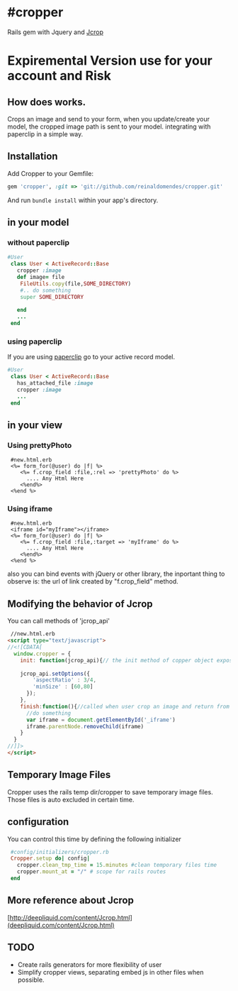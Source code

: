 #cropper
=======
Rails gem with Jquery and [Jcrop](deepliquid.com/content/Jcrop.html)

# Expiremental Version use for your account and Risk


## How does works.

Crops an image and send to your form, when you update/create your model, the cropped
image path is sent to your model. integrating with paperclip in a simple way.


## Installation

Add Cropper to your Gemfile:

```ruby
gem 'cropper', :git => 'git://github.com/reinaldomendes/cropper.git'
```
And run `bundle install` within your app's directory.


## in your model
### without paperclip
```ruby
#User
 class User < ActiveRecord::Base   
   cropper :image
   def image= file
    FileUtils.copy(file,SOME_DIRECTORY)
    #.. do something
    super SOME_DIRECTORY
    
   end
   ...
 end
```

### using paperclip
If you are using [paperclip](https://github.com/thoughtbot/paperclip)
go to your active record model.

```ruby
#User
 class User < ActiveRecord::Base
   has_attached_file :image
   cropper :image
   ...
 end
```

## in your view
### Using prettyPhoto

```erb
 #new.html.erb
 <%= form_for(@user) do |f| %>
    <%= f.crop_field :file,:rel => 'prettyPhoto' do %>
      .... Any Html Here
    <%end%>
 <%end %>
```
### Using iframe 
```erb
 #new.html.erb
 <iframe id="myIframe"></iframe>
 <%= form_for(@user) do |f| %>
    <%= f.crop_field :file,:target => 'myIframe' do %>
      .... Any Html Here
    <%end%>
 <%end %>
```
also you can bind events with jQuery or other library, the inportant thing to
observe is: the url of link created by "f.crop_field" method.


## Modifying the behavior of Jcrop
You can call methods of 'jcrop_api'
```html
 //new.html.erb
<script type="text/javascript">
//<![CDATA[
  window.cropper = {
    init: function(jcrop_api){// the init method of copper object expose the 'jcrop_api' object
      
    jcrop_api.setOptions({
        'aspectRatio' : 3/4,
        'minSize' : [60,80]
      });
    },
    finish:function(){//called when user crop an image and return from server
      //do something
      var iframe = document.getElementById('_iframe')
      iframe.parentNode.removeChild(iframe)
    }
  }
//]]>
</script> 
```

## Temporary Image Files
Cropper uses the rails temp dir/cropper to save temporary image files. Those
files is auto excluded in certain time.

## configuration
You can control this time by defining the following initializer
```ruby
 #config/initializers/cropper.rb
 Cropper.setup do| config|
   cropper.clean_tmp_time = 15.minutes #clean temporary files time
   cropper.mount_at = "/" # scope for rails routes
 end
```



## More reference about Jcrop
[http://deepliquid.com/content/Jcrop.html](deepliquid.com/content/Jcrop.html)

## TODO
* Create rails generators for more flexibility of user
* Simplify cropper views, separating embed js in other files when possible.





